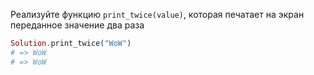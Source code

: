 
Реализуйте функцию `print_twice(value)`, которая печатает на экран переданное значение два раза

```elixir
Solution.print_twice("WoW")
# => WoW
# => WoW
```
